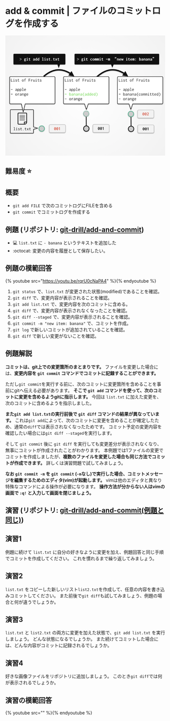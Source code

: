 # add & commit | ファイルのコミットログを作成する

![概念図](/img/add-and-commit/top.png)

## 難易度 :star:

## 概要

- `git add FILE` で次のコミットログにFILEを含める
- `git commit` でコミットログを作成する

## 例題 (リポジトリ: [git-drill/add-and-commit](https://github.com/git-drill/add-and-commit))

- :computer: `list.txt` に `- banana` というテキストを追加した
- :octocat: 変更の内容を履歴として保存したい。

## 例題の模範回答

{% youtube src="https://youtu.be/rqrU0cNaPA4" %}{% endyoutube %}

1. `git status` で、`list.txt` が変更された状態(modified)であることを確認。
2. `git diff` で、変更内容が表示されることを確認。
3. `git add list.txt` で、変更内容を次のコミットに含める。
4. `git diff` で、変更内容が表示されなくなったことを確認。
4. `git diff --staged` で、変更内容が表示されることを確認。
5. `git commit -m "new item: banana"` で、コミットを作成。
6. `git log` で新しいコミットが追加されていることを確認。
7. `git diff` で新しい変更がないことを確認。

## 例題解説

**コミットは、git上での変更箇所のまとまりです。**
ファイルを変更した場合には、**変更内容を `git commit` コマンドでコミットに記録することができます。**

ただし`git commit`を実行する前に、次のコミットに変更箇所を含めることを事前にgitへ伝える必要があります。
**そこで `git add` コマンドを使って、次のコミットに変更を含めるようgitに指示します。**
今回は `list.txt` に加えた変更を、次のコミットに含めるようを指示しました。

**また`git add list.txt`の実行前後で  `git diff` コマンドの結果が異なっています。**
これは`git add`によって、次のコミットに変更を含めることが確定したため、通常の`diff`では表示されなくなったためです。
コミット予定の変更内容を確認したい場合には`git diff --staged`を実行します。

そして `git commit` 後に `git diff` を実行しても変更差分が表示されなくなり、無事にコミットが作成されたことがわかります。
本例題では1ファイルの変更でコミットを作成しましたが、**複数のファイルを変更した場合も同じ方法でコミットが作成できます。**
詳しくは演習問題で試してみましょう。

**なお `git commit -m` を `git commit` (`-m`なし)で実行した場合、コミットメッセージを編集するためのエディタ(vim)が起動します。**
vimは他のエディタと異なり特殊なコマンドによる操作が必要になります。
**操作方法が分からない人はvimの画面で `:q!` と入力して画面を閉じましょう。**

## 演習 (リポジトリ: [git-drill/add-and-commit(例題と同じ)](https://github.com/git-drill/add-and-commit))

## 演習1

例題に続けて `list.txt` に自分の好きなように変更を加え、例題回答と同じ手順でコミットを作成してください。
これを慣れるまで繰り返してみましょう。

## 演習2

`list.txt` をコピーした新しいリスト`list2.txt`を作成して、任意の内容を書き込みコミットしてください。
また前後で`git diff`も試してみましょう、例題の場合と何が違うでしょうか。

## 演習3

`list.txt` と `list2.txt` の両方に変更を加えた状態で、`git add list.txt` を実行しましょう。
どんな状態になるでしょうか。
また続けてコミットした場合には、どんな内容がコミットに記録されるでしょうか。

## 演習4

好きな画像ファイルをリポジトリに追加しましょう。
このとき`git diff`では何が表示されるでしょうか。

## 演習の模範回答

{% youtube src="" %}{% endyoutube %}


